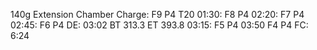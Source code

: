 140g Extension Chamber
Charge: F9 P4 T20
01:30: F8 P4
02:20: F7 P4
02:45: F6 P4
DE: 03:02 BT 313.3 ET 393.8
03:15: F5 P4
03:50 F4 P4 
FC: 6:24 
